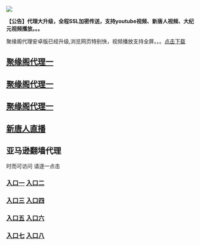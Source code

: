![](https://raw.githubusercontent.com/hao369/a/master/j.jpg)

**【公告】代理大升级，全程SSL加密传送，支持youtube视频、新唐人视频、大纪元视频播放。。。**

聚缘阁代理安卓版已经升级,浏览网页特别快，视频播放支持全屏。。。[点击下载](https://github.com/dtw9/9/raw/master/201861502.apk)

##  [聚缘阁代理一](http://x.co/ddf)

##  [聚缘阁代理一](http://x.co/ddx)

##  [聚缘阁代理一](http://x.co/ddr)

##  [新唐人直播](http://x.co/123s)








## 亚马逊翻墙代理 

时而可访问 请逐一点击

### **[入口一](https://s3-ap-northeast-1.amazonaws.com/dtw1/dtw.htm)** **[入口二](https://s3.ap-northeast-2.amazonaws.com/dtw2/dtw.htm)**

### **[入口三](https://s3-ap-southeast-2.amazonaws.com/dtw3/dtw.htm)**  **[入口四](https://s3.ca-central-1.amazonaws.com/dtw4/dtw.htm)**

### **[入口五](https://s3.amazonaws.com/dtw5/dtw.htm)**  **[入口六](https://s3-us-west-2.amazonaws.com/dtw6/dtw.htm)**


###  **[入口七](https://s3-us-west-1.amazonaws.com/dtw7/dtw.htm)**  **[入口八](https://s3-ap-northeast-1.amazonaws.com/dtw0/dtw.htm)**








